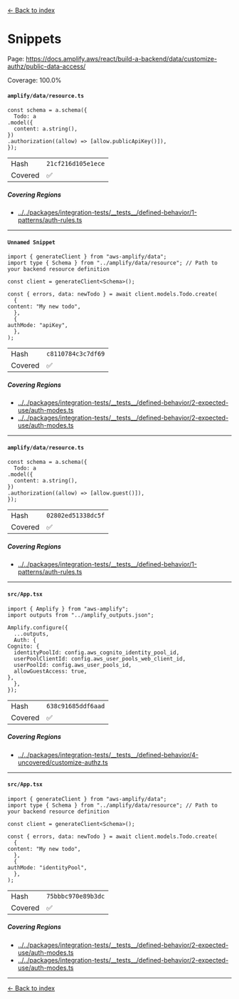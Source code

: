 [<- Back to index](../../../../../../docs-pages.md)

#  Snippets

Page: https://docs.amplify.aws/react/build-a-backend/data/customize-authz/public-data-access/

Coverage: 100.0%

#### `amplify/data/resource.ts`

~~~
const schema = a.schema({
  Todo: a
.model({
  content: a.string(),
})
.authorization((allow) => [allow.publicApiKey()]),
});

~~~

| | |
| -- | -- |
| Hash | `21cf216d105e1ece` |
| Covered | ✅ |

##### Covering Regions

- [../../packages/integration-tests/\_\_tests\_\_/defined-behavior/1-patterns/auth-rules.ts](../../../../../../../../packages/integration-tests/__tests__/defined-behavior/1-patterns/auth-rules.ts#L15)

---

#### `Unnamed Snippet`

~~~
import { generateClient } from "aws-amplify/data";
import type { Schema } from "../amplify/data/resource"; // Path to your backend resource definition

const client = generateClient<Schema>();

const { errors, data: newTodo } = await client.models.Todo.create(
  {
content: "My new todo",
  },
  {
authMode: "apiKey",
  },
);

~~~

| | |
| -- | -- |
| Hash | `c8110784c3c7df69` |
| Covered | ✅ |

##### Covering Regions

- [../../packages/integration-tests/\_\_tests\_\_/defined-behavior/2-expected-use/auth-modes.ts](../../../../../../../../packages/integration-tests/__tests__/defined-behavior/2-expected-use/auth-modes.ts#L51)
- [../../packages/integration-tests/\_\_tests\_\_/defined-behavior/2-expected-use/auth-modes.ts](../../../../../../../../packages/integration-tests/__tests__/defined-behavior/2-expected-use/auth-modes.ts#L161)

---

#### `amplify/data/resource.ts`

~~~
const schema = a.schema({
  Todo: a
.model({
  content: a.string(),
})
.authorization((allow) => [allow.guest()]),
});

~~~

| | |
| -- | -- |
| Hash | `02802ed51338dc5f` |
| Covered | ✅ |

##### Covering Regions

- [../../packages/integration-tests/\_\_tests\_\_/defined-behavior/1-patterns/auth-rules.ts](../../../../../../../../packages/integration-tests/__tests__/defined-behavior/1-patterns/auth-rules.ts#L196)

---

#### `src/App.tsx`

~~~
import { Amplify } from "aws-amplify";
import outputs from "../amplify_outputs.json";

Amplify.configure({
  ...outputs,
  Auth: {
Cognito: {
  identityPoolId: config.aws_cognito_identity_pool_id,
  userPoolClientId: config.aws_user_pools_web_client_id,
  userPoolId: config.aws_user_pools_id,
  allowGuestAccess: true,
},
  },
});

~~~

| | |
| -- | -- |
| Hash | `638c91685ddf6aad` |
| Covered | ✅ |

##### Covering Regions

- [../../packages/integration-tests/\_\_tests\_\_/defined-behavior/4-uncovered/customize-authz.ts](../../../../../../../../packages/integration-tests/__tests__/defined-behavior/4-uncovered/customize-authz.ts#L20)

---

#### `src/App.tsx`

~~~
import { generateClient } from "aws-amplify/data";
import type { Schema } from "../amplify/data/resource"; // Path to your backend resource definition

const client = generateClient<Schema>();

const { errors, data: newTodo } = await client.models.Todo.create(
  {
content: "My new todo",
  },
  {
authMode: "identityPool",
  },
);

~~~

| | |
| -- | -- |
| Hash | `75bbbc970e89b3dc` |
| Covered | ✅ |

##### Covering Regions

- [../../packages/integration-tests/\_\_tests\_\_/defined-behavior/2-expected-use/auth-modes.ts](../../../../../../../../packages/integration-tests/__tests__/defined-behavior/2-expected-use/auth-modes.ts#L51)
- [../../packages/integration-tests/\_\_tests\_\_/defined-behavior/2-expected-use/auth-modes.ts](../../../../../../../../packages/integration-tests/__tests__/defined-behavior/2-expected-use/auth-modes.ts#L161)

---

[<- Back to index](../../../../../../docs-pages.md)
